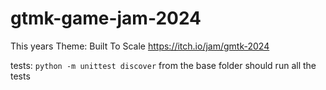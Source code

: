 # gtmk-game-jam-2024
This years Theme: Built To Scale https://itch.io/jam/gmtk-2024

tests: `python -m unittest discover` from the base folder should run all the tests